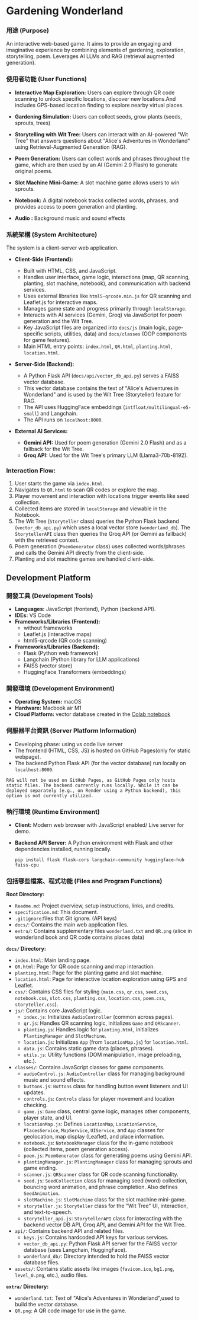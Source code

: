 # Gardening Wonderland

### 用途 (Purpose)

An interactive web-based game.
It aims to provide an engaging and imaginative experience by combining elements of gardening, exploration, storytelling, poem.
Leverages AI LLMs and RAG (retrieval augmented generation).

### 使用者功能 (User Functions)

- **Interactive Map Exploration:** Users can explore through QR code scanning to unlock specific locations, discover new locations.And includes GPS-based location finding to explore nearby virtual places.
- **Gardening Simulation:** Users can collect seeds, grow plants (seeds, sprouts, trees)

- **Storytelling with Wit Tree:** Users can interact with an AI-powered "Wit Tree" that answers questions about "Alice's Adventures in Wonderland" using Retrieval-Augmented Generation (RAG).
- **Poem Generation:** Users can collect words and phrases throughout the game, which are then used by an AI (Gemini 2.0 Flash) to generate original poems.
- **Slot Machine Mini-Game:** A slot machine game allows users to win sprouts.
- **Notebook:** A digital notebook tracks collected words, phrases, and provides access to poem generation and planting.
- **Audio :** Background music and sound effects

### 系統架構 (System Architecture)

The system is a client-server web application.

- **Client-Side (Frontend):**

  - Built with HTML, CSS, and JavaScript.
  - Handles user interface, game logic, interactions (map, QR scanning, planting, slot machine, notebook), and communication with backend services.
  - Uses external libraries like `html5-qrcode.min.js` for QR scanning and Leaflet.js for interactive maps.
  - Manages game state and progress primarily through `localStorage`.
  - Interacts with AI services (Gemini, Groq) via JavaScript for poem generation and the Wit Tree.
  - Key JavaScript files are organized into `docs/js` (main logic, page-specific scripts, utilities, data) and `docs/classes` (OOP components for game features).
  - Main HTML entry points: `index.html`, `QR.html`, `planting.html`, `location.html`.

- **Server-Side (Backend):**

  - A Python Flask API (`docs/api/vector_db_api.py`) serves a FAISS vector database.
  - This vector database contains the text of "Alice's Adventures in Wonderland" and is used by the Wit Tree (Storyteller) feature for RAG.
  - The API uses HuggingFace embeddings (`intfloat/multilingual-e5-small`) and Langchain.
  - The API runs on `localhost:8000`.

- **External AI Services:**
  - **Gemini API:** Used for poem generation (Gemini 2.0 Flash) and as a fallback for the Wit Tree.
  - **Groq API:** Used for the Wit Tree's primary LLM (Llama3-70b-8192).

### Interaction Flow:

1. User starts the game via `index.html`.
2. Navigates to `QR.html` to scan QR codes or explore the map.
3. Player movement and interaction with locations trigger events like seed collection.
4. Collected items are stored in `localStorage` and viewable in the Notebook.
5. The Wit Tree (`Storyteller` class) queries the Python Flask backend (`vector_db_api.py`) which uses a local vector store (`wonderland_db`). The `StorytellerAPI` class then queries the Groq API (or Gemini as fallback) with the retrieved context.
6. Poem generation (`PoemGenerator` class) uses collected words/phrases and calls the Gemini API directly from the client-side.
7. Planting and slot machine games are handled client-side.

## Development Platform

### 開發工具 (Development Tools)

- **Languages:** JavaScript (frontend), Python (backend API).
- **IDEs:** VS Code
- **Frameworks/Libraries (Frontend):**
  - without frameworks
  - Leaflet.js (interactive maps)
  - html5-qrcode (QR code scanning)
- **Frameworks/Libraries (Backend):**
  - Flask (Python web framework)
  - Langchain (Python library for LLM applications)
  - FAISS (vector store)
  - HuggingFace Transformers (embeddings)

### 開發環境 (Development Environment)

- **Operating System:** macOS
- **Hardware:** Macbook air M1
- **Cloud Platform:** vector database created in the [Colab notebook](https://colab.research.google.com/drive/1UBXK-FOxOxoQEHSp8lImWvXJcO_5jvyP)

### 伺服器平台資訊 (Server Platform Information)

- Developing phase: using vs code live server
- The frontend (HTML, CSS, JS) is hosted on GitHub Pages(only for static webpage).
- The backend Python Flask API (for the vector database) run locally on `localhost:8000`.

`RAG will not be used on GitHub Pages, as GitHub Pages only hosts static files. The backend currently runs locally. While it can be deployed separately (e.g., on Render using a Python backend), this option is not currently utilized.`

### 執行環境 (Runtime Environment)

- **Client:** Modern web browser with JavaScript enabled/ Live server for demo.
- **Backend API Server:** A Python environment with Flask and other dependencies installed, running locally.

  `pip install flask flask-cors langchain-community huggingface-hub faiss-cpu`

### 包括哪些檔案、程式功能 (Files and Program Functions)

**Root Directory:**

- `Readme.md`: Project overview, setup instructions, links, and credits.
- `specification.md`: This document.
- `.gitignore`:files that Git ignore. (API keys)
- `docs/`: Contains the main web application files.
- `extra/`: Contains supplementary files `wonderland.txt` and `QR.png`
  (alice in wonderland book and QR code contains places data)

**`docs/` Directory:**

- `index.html`: Main landing page.
- `QR.html`: Page for QR code scanning and map interaction.
- `planting.html`: Page for the planting game and slot machine.
- `location.html`: Page for interactive location exploration using GPS and Leaflet.
- `css/`: Contains CSS files for styling (`main.css`, `qr.css`, `seed.css`, `notebook.css`, `slot.css`, `planting.css`, `location.css`, `poem.css`, `storyteller.css`).
- `js/`: Contains core JavaScript logic.
  - `index.js`: Initializes `AudioController` (common across pages).
  - `qr.js`: Handles QR scanning logic, initializes `Game` and `QRScanner`.
  - `planting.js`: Handles logic for `planting.html`, initializes `PlantingManager` and `SlotMachine`.
  - `location.js`: Initializes `App` (from `locationMap.js`) for `location.html`.
  - `data.js`: Contains static game data (places, phrases).
  - `utils.js`: Utility functions (DOM manipulation, image preloading, etc.).
- `classes/`: Contains JavaScript classes for game components.
  - `audioControl.js`: `AudioController` class for managing background music and sound effects.
  - `buttons.js`: `Buttons` class for handling button event listeners and UI updates.
  - `controls.js`: `Controls` class for player movement and location checking.
  - `game.js`: `Game` class, central game logic, manages other components, player state, and UI.
  - `locationMap.js`: Defines `LocationMap`, `LocationService`, `PlacesService`, `MapService`, `UIService`, and `App` classes for geolocation, map display (Leaflet), and place information.
  - `notebook.js`: `NotebookManager` class for the in-game notebook (collected items, poem generation access).
  - `poem.js`: `PoemGenerator` class for generating poems using Gemini API.
  - `plantingManager.js`: `PlantingManager` class for managing sprouts and game ending.
  - `scanner.js`: `QRScanner` class for QR code scanning functionality.
  - `seed.js`: `SeedCollection` class for managing seed (word) collection, bouncing word animation, and phrase completion. Also defines `SeedAnimation`.
  - `slotMachine.js`: `SlotMachine` class for the slot machine mini-game.
  - `storyteller.js`: `Storyteller` class for the "Wit Tree" UI, interaction, and text-to-speech.
  - `storyteller_api.js`: `StorytellerAPI` class for interacting with the backend vector DB API, Groq API, and Gemini API for the Wit Tree.
- `api/`: Contains backend API and related files.
  - `keys.js`: Contains hardcoded API keys for various services.
  - `vector_db_api.py`: Python Flask API server for the FAISS vector database (uses Langchain, HuggingFace).
  - `wonderland_db/`: Directory intended to hold the FAISS vector database files.
- `assets/`: Contains static assets like images (`favicon.ico`, `bg1.png`, `level_0.png`, etc.), audio files.

**`extra/` Directory:**

- `wonderland.txt`: Text of "Alice's Adventures in Wonderland",used to build the vector database.
- `QR.png`: A QR code image for use in the game.
